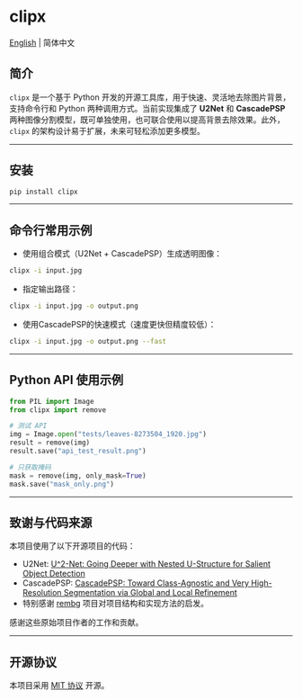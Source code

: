 # clipx

[English](./README.md) | 简体中文

## 简介

`clipx` 是一个基于 Python 开发的开源工具库，用于快速、灵活地去除图片背景，支持命令行和 Python 两种调用方式。当前实现集成了 **U2Net** 和 **CascadePSP** 两种图像分割模型，既可单独使用，也可联合使用以提高背景去除效果。此外，`clipx` 的架构设计易于扩展，未来可轻松添加更多模型。


---

## 安装

```bash
pip install clipx
```

---


## 命令行常用示例

- 使用组合模式（U2Net + CascadePSP）生成透明图像：

```bash
clipx -i input.jpg
```

- 指定输出路径：

```bash
clipx -i input.jpg -o output.png
```

- 使用CascadePSP的快速模式（速度更快但精度较低）：

```bash
clipx -i input.jpg -o output.png --fast
```

---

## Python API 使用示例

```python
from PIL import Image
from clipx import remove

# 测试 API
img = Image.open("tests/leaves-8273504_1920.jpg")
result = remove(img)
result.save("api_test_result.png")

# 只获取掩码
mask = remove(img, only_mask=True)
mask.save("mask_only.png")
```

---


## 致谢与代码来源

本项目使用了以下开源项目的代码：

- U2Net: [U^2-Net: Going Deeper with Nested U-Structure for Salient Object Detection](https://github.com/xuebinqin/U-2-Net)
- CascadePSP: [CascadePSP: Toward Class-Agnostic and Very High-Resolution Segmentation via Global and Local Refinement](https://github.com/hkchengrex/CascadePSP)
- 特别感谢 [rembg](https://github.com/danielgatis/rembg) 项目对项目结构和实现方法的启发。

感谢这些原始项目作者的工作和贡献。

---

## 开源协议

本项目采用 [MIT 协议](LICENSE) 开源。